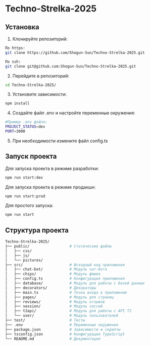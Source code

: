 # Techno-Strelka-2025

## Установка

1. Клонируйте репозиторий:

```bash
По https:
git clone https://github.com/Shogun-Sun/Techno-Strelka-2025.git 

По ssh:
git clone git@github.com:Shogun-Sun/Techno-Strelka-2025.git
```
2. Перейдите в репозиторий:
```bash
cd Techno-Strelka-2025/
```
3. Установите зависимости:
```bash
npm install
```
4. Создайте файл .env и настройте переменные окружения:
```bash
#Пример .env файла:
PROJECT_STATUS=dev
PORT=3000
```
5. При необходимости измените файл config.ts

## Запуск проекта
Для запуска проекта в режиме разработки:
```bash
npm run start:dev
``` 

Для запуска проекта в режиме продакшн:
```bash
npm run start:prod
```

Для простого запуска:
```bash
npm run start
```

## Структура проекта
```bash
Techno-Strelka-2025/
├── public/                  # Статические файлы
│   ├── css/
│   ├── js/
│   └── pictures/
├── src/                     # Исходный код приложения
│   ├── chat-bot/            # Модуль чат-бота
│   ├── chips/               # Модуль фишек
│   ├── config.ts            # Конфигурация приложения
│   ├── database/            # Модуль для работы с базой данных
│   ├── decorators/          # Декораторы
│   ├── main.ts              # Точка входа в приложение
│   ├── pages/               # Модуль для страниц
│   ├── reviews/             # Модуль отзывов
│   ├── session/             # Модуль сессий
│   ├── t2api/               # Модуль для работы с API Т2
│   └── user/                # Модуль пользователей
├── test/                    # Тесты
├── .env                     # Переменные окружения
├── package.json             # Зависимости и скрипты
├── tsconfig.json            # Конфигурация TypeScript
└── README.md                # Документация
```
